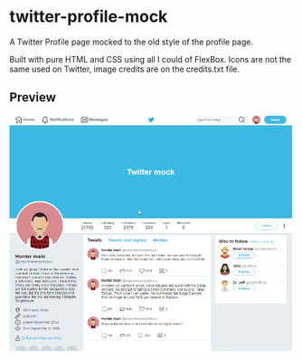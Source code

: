 # twitter-profile-mock
A Twitter Profile page mocked to the old style of the profile page.

Built with pure HTML and CSS using all I could of FlexBox. Icons are not the same used on Twitter, image credits are on the credits.txt file.

## Preview
![preview gif](https://raw.githubusercontent.com/PooWoox/twitter-profile-mock/master/images/twitter_mock_prev.gif)

